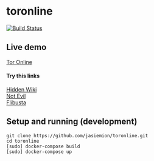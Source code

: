 # toronline

[![Build Status](https://travis-ci.org/jasiemion/toronline.svg?branch=master)](https://travis-ci.org/jasiemion/toronline)

## Live demo
[Tor Online](https://jasiemion.github.io)

#### Try this links

[Hidden Wiki](http://zqktlwi4fecvo6ri.onion/wiki/index.php/Main_Page)  
[Not Evil](http://hss3uro2hsxfogfq.onion/)  
[Flibusta](http://flibustahezeous3.onion/)

## Setup and running (development)

```
git clone https://github.com/jasiemion/toronline.git
cd toronline
[sudo] docker-compose build
[sudo] docker-compose up
```
